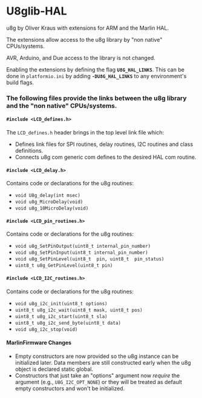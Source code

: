 # U8glib-HAL

u8g by Oliver Kraus with extensions for ARM and the Marlin HAL.

The extensions allow access to the u8g library by "non native" CPUs/systems.

AVR, Arduino, and Due access to the library is not changed.

Enabling the extensions by defining the flag **`U8G_HAL_LINKS`**. This can be done in `platformio.ini` by adding **`-DU8G_HAL_LINKS`** to any environment's build flags.

### The following files provide the links between the u8g library and the "non native" CPUs/systems.

#### `#include <LCD_defines.h>`
The `LCD_defines.h` header brings in the top level link file which:
- Defines link files for SPI routines, delay routines, I2C routines and class definitions.
- Connects u8g com generic com defines to the desired HAL com routine.

#### `#include <LCD_delay.h>`
Contains code or declarations for the u8g routines:
- `void U8g_delay(int msec)`
- `void u8g_MicroDelay(void)`
- `void u8g_10MicroDelay(void)`

#### `#include <LCD_pin_routines.h>`
Contains code or declarations for the u8g routines:
- `void u8g_SetPinOutput(uint8_t internal_pin_number)`
- `void u8g_SetPinInput(uint8_t internal_pin_number)`
- `void u8g_SetPinLevel(uint8_t  pin, uint8_t  pin_status)`
- `uint8_t u8g_GetPinLevel(uint8_t pin)`

#### `#include <LCD_I2C_routines.h>`
Contains code or declarations for the u8g routines:
- `void u8g_i2c_init(uint8_t options)`
- `uint8_t u8g_i2c_wait(uint8_t mask, uint8_t pos)`
- `uint8_t u8g_i2c_start(uint8_t sla)`
- `uint8_t u8g_i2c_send_byte(uint8_t data)`
- `void u8g_i2c_stop(void)`

#### MarlinFirmware Changes
- Empty constructors are now provided so the u8g instance can be initialized later.
  Data members are still constructed early when the u8g object is declared static global.
- Constructors that just take an "options" argument now *require* the argument (e.g., `U8G_I2C_OPT_NONE`) or they will be treated as default empty constructors and won't be initialized.
